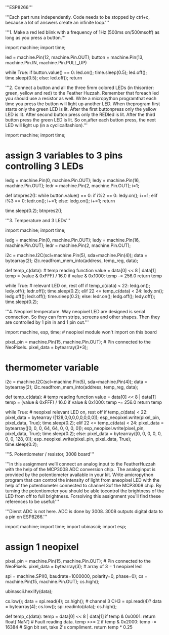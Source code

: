 
'''ESP8266'''

'''Each part runs independently. Code needs to be stopped by ctrl+c, because
a lot of answers create an infinite loop.'''

'''1. Make​ ​a​ ​red​ ​led​ ​blink​ ​with​ ​a​ ​frequency​ ​of​ ​1Hz​ ​(500ms​ ​on/500ms​ ​off)​ ​as​ ​long​ ​as
you​ ​press​ ​a​ ​button.'''

import machine; import time;

led = machine.Pin(12, machine.Pin.OUT);
button = machine.Pin(13, machine.Pin.IN, machine.Pin.PULL_UP)

while True:
    if button.value() == 0:
        led.on(); time.sleep(0.5); led.off(); time.sleep(0.5);
    else: led.off();
    return

'''2.​ ​Connect​ ​a​ ​button​ ​and​ ​all​ ​the​ ​three​ ​5mm​ ​colored​ ​LEDs​ ​(in​ ​this​ ​order:​ ​green,
yellow​ ​and​ ​red)​ ​to​ ​the​ ​Feather​ ​Huzzah.​ ​​Remember​ ​that​ ​for​ ​each​ ​led​ ​you​ ​should
use​ ​a​ ​resistor​ ​as​ ​well.​​ ​Write​ ​a​ ​micropython​ ​program​ ​that​ ​each​ ​time​ ​you​ ​press​ ​the
button​ ​will​ ​light​ ​up​ ​another​ ​LED.​ ​When​ ​the​ ​program​ ​first​ ​starts​ ​only​ ​the​ ​green
LED​ ​is​ ​lit.​ ​After​ ​the​ ​first​ ​button​ ​press​ ​only​ ​the​ ​yellow​ ​LED​ ​is​ ​lit.​ ​After​ ​second
button​ ​press​ ​only​ ​the​ ​RED​ ​led​ ​is​ ​lit.​ ​After​ ​the​ ​third​ ​button​ ​press​ ​the​ ​green​ ​LED​ ​is
lit.​ ​So​ ​on,​ ​after​ ​each​ ​button​ ​press,​ ​the​ ​next​ ​LED​ ​will​ ​light​ ​up​ ​(in​ ​a​ ​cyclical​ ​fashion).'''

import machine; import time;
# assign 3 variables to 3 pins controlling 3 LEDs
ledg = machine.Pin(0, machine.Pin.OUT); ledy = machine.Pin(16, machine.Pin.OUT);
ledr = machine.Pin(2, machine.Pin.OUT); i=1;

def btnpres2():
    while button.value() == 0:
        if i%2 == 0: ledy.on(); i+=1;
        elif i%3 == 0: ledr.on(); i+=1;
        else: ledg.on(); i+=1;
    return

time.sleep(0.2); btnpres2();

'''3. Temperature and 3 LEDs'''

import machine; import time;

ledg = machine.Pin(0, machine.Pin.OUT); ledy = machine.Pin(16, machine.Pin.OUT);
ledr = machine.Pin(2, machine.Pin.OUT);

i2c = machine.I2C(scl=machine.Pin(5), sda=machine.Pin(4));
data = bytearray(2); i2c.readfrom_mem_into(address, temp_reg, data);

def temp_c(data): # temp reading function
    value = data[0] << 8 | data[1]
    temp = (value & 0xFFF) / 16.0
    if value & 0x1000:
        temp -= 256.0
    return temp

while True: # relevant LED on, rest off
    if temp_c(data) < 22: ledg.on(); ledy.off(); ledr.off(); time.sleep(0.2);
    elif 22 <= temp_c(data) < 24: ledy.on(); ledg.off(); ledr.off(); time.sleep(0.2);
    else: ledr.on(); ledg.off(); ledy.off(); time.sleep(0.2);

'''4. Neopixel temperature. Way neopixel LED are designed is serial connection.
So they can form strips, screens and other shapes. Then they are controlled
by 1 pin in and 1 pin out.'''

import machine, esp, time; # neopixel module won't import on this board

pixel_pin   = machine.Pin(15, machine.Pin.OUT);  # Pin connected to the NeoPixels.
pixel_data = bytearray(3*3);

# thermometer variable
i2c = machine.I2C(scl=machine.Pin(5), sda=machine.Pin(4));
data = bytearray(2); i2c.readfrom_mem_into(address, temp_reg, data);

def temp_c(data): # temp reading function
    value = data[0] << 8 | data[1]
    temp = (value & 0xFFF) / 16.0
    if value & 0x1000:
        temp -= 256.0
    return temp

while True: # neopixel relevant LED on, rest off
    if temp_c(data) < 22:
        pixel_data = bytearray ([128,0,0,0,0,0,0,0,0]);
        esp_neopixel.write(pixel_pin, pixel_data, True);
        time.sleep(0.2);
    elif 22 <= temp_c(data) < 24:
        pixel_data = bytearray([0, 0, 0, 64, 64, 0, 0, 0, 0]);
        esp_neopixel.write(pixel_pin, pixel_data, True);
        time.sleep(0.2);
    else:
        pixel_data = bytearray([0, 0, 0, 0, 0, 0, 0, 128, 0]);
        esp_neopixel.write(pixel_pin, pixel_data, True);
        time.sleep(0.2);

'''5. Potentiometer / resistor, 3008 board'''

'''​In​ ​this​ ​assignment​ ​we’ll​ ​connect​ ​an​ ​analog​ ​input​ ​to​ ​the​ ​Feather​ ​Huzzah​ ​with
the​ ​help​ ​of​ ​the​ ​​MCP3008​ ​ADC​ ​conversion​ ​chip​.​ ​​ ​The​ ​analog​ ​input​ ​is​ ​provided​ ​by
the​ ​potentiometer​ ​available​ ​in​ ​your​ ​kit.​ ​Write​ ​a​ ​micropython​ ​program​ ​that​ ​can
control​ ​the​ ​intensity​ ​of​ ​light​ ​from​ ​a​ ​neopixel​ ​LED​ ​with​ ​the​ ​help​ ​of​ ​the
potentiometer​ ​connected​ ​to​ ​channel​ ​3​ ​of​ ​the​ ​MCP3008​ ​chip.​ ​By​ ​turning​ ​the
potentiometer​ ​you​ ​should​ ​be​ ​able​ ​to​ ​control​ ​the​ ​brightness​ ​of​ ​the​ ​LED​ ​from​ ​off​ ​to
full​ ​brightness.​ ​For​ ​solving​ ​this​ ​assignment​ ​you’ll​ ​find​ ​these​ ​references​ ​to​ ​be
useful:'''

'''Dierct ADC is not here. ADC is done by 3008. 3008 outputs digital
data to a pin on ESP8266.'''

import machine; import time; import ubinascii; import esp;

# assign 1 neopixel
pixel_pin   = machine.Pin(15, machine.Pin.OUT);  # Pin connected to the NeoPixels.
pixel_data = bytearray(3); # array of 3 = 1 neopixel led

spi = machine.SPI(0, baudrate=1000000, polarity=0, phase=0);
cs = machine.Pin(15, machine.Pin.OUT); cs.high();

ubinascii.hexlify(data);

cs.low(); data = spi.read(4); cs.high(); # channel 3 CH3 = spi.read(4)?
data = bytearray(4); cs.low(); spi.readinto(data); cs.high();

def temp_c(data):
    temp = data[0] << 8 | data[1]
    if temp & 0x0001:
        return float('NaN')  # Fault reading data.
    temp >>= 2
    if temp & 0x2000:
        temp -= 16384  # Sign bit set, take 2's compliment.
    return temp * 0.25




